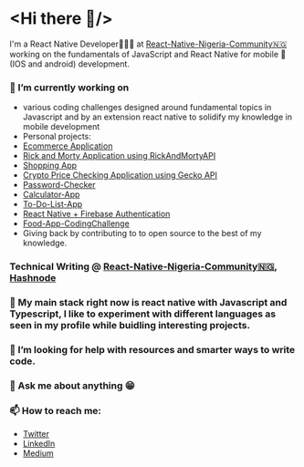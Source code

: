 # <Hi there 👋/>

I'm a React Native Developer👨🏿‍💻 at  [React-Native-Nigeria-Community🇳🇬](https://github.com/react-native-nigeria-community)  working on the  fundamentals  of  JavaScript and React Native for mobile 📱(IOS and android) development.

### 🔭 I’m currently working on
* various coding challenges designed around fundamental topics in Javascript and by an extension react native to solidify my knowledge in mobile development
* Personal projects:
* [Ecommerce Application](https://github.com/olatunjiemanuel/EcommerceApp)
* [Rick and Morty Application using RickAndMortyAPI](https://github.com/olatunjiemanuel/RickAndMortyApp)
* [Shopping App](https://github.com/olatunjiemanuel/shoppingAppUI)
* [Crypto Price Checking Application using Gecko API](https://github.com/olatunjiemanuel/CryptoCurrencyApp/tree/master)
* [Password-Checker](https://github.com/olatunjiemanuel/passwordchecker)
* [Calculator-App](https://github.com/olatunjiemanuel/Calculator-App)
* [To-Do-List-App](https://github.com/olatunjiemanuel/To-do-List-App)
* [React Native + Firebase Authentication](https://github.com/olatunjiemanuel/firebase-Auth)
* [Food-App-CodingChallenge](https://github.com/olatunjiemanuel/Food-App-CodingChallenge)
* Giving back by contributing to to open source to the best of my knowledge.
### Technical Writing @ [React-Native-Nigeria-Community🇳🇬](https://github.com/react-native-nigeria-community), [Hashnode](https://hashnode.com/@olatunjiemanuel)
### 👯 My main stack right now is react native with Javascript and Typescript, I like to experiment with different languages as seen in my profile while buidling interesting projects.
### 🤔 I’m looking for help with resources and smarter ways to write code.
### 💬 Ask me about anything 😁
### 📫 How to reach me: 
- [Twitter](https://twitter.com/olatunjiemanuel?s=11)
- [LinkedIn](https://www.linkedin.com/in/olatunji-adenuga-9789a9150/)
- [Medium](https://medium.com/@olatunjiemanuel15)


